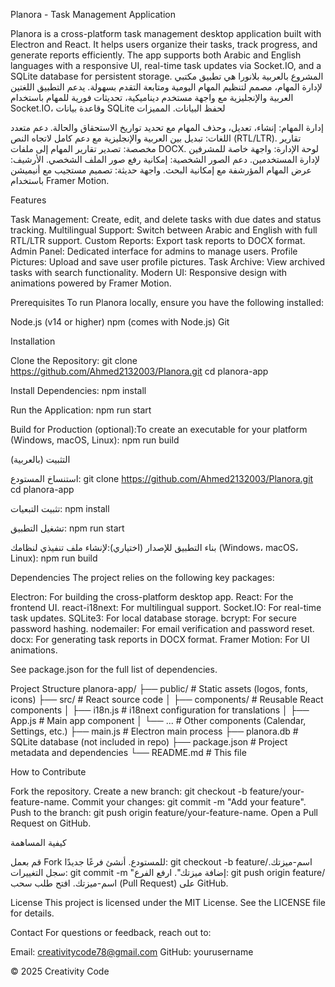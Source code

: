 Planora - Task Management Application

Planora is a cross-platform task management desktop application built with Electron and React. It helps users organize their tasks, track progress, and generate reports efficiently. The app supports both Arabic and English languages with a responsive UI, real-time task updates via Socket.IO, and a SQLite database for persistent storage.
المشروع بالعربية
بلانورا هي تطبيق مكتبي لإدارة المهام، مصمم لتنظيم المهام اليومية ومتابعة التقدم بسهولة. يدعم التطبيق اللغتين العربية والإنجليزية مع واجهة مستخدم ديناميكية، تحديثات فورية للمهام باستخدام Socket.IO، وقاعدة بيانات SQLite لحفظ البيانات.
المميزات

إدارة المهام: إنشاء، تعديل، وحذف المهام مع تحديد تواريخ الاستحقاق والحالة.
دعم متعدد اللغات: تبديل بين العربية والإنجليزية مع دعم كامل لاتجاه النص (RTL/LTR).
تقارير مخصصة: تصدير تقارير المهام إلى ملفات DOCX.
لوحة الإدارة: واجهة خاصة للمشرفين لإدارة المستخدمين.
دعم الصور الشخصية: إمكانية رفع صور الملف الشخصي.
الأرشيف: عرض المهام المؤرشفة مع إمكانية البحث.
واجهة حديثة: تصميم مستجيب مع أنيميشن باستخدام Framer Motion.


Features

Task Management: Create, edit, and delete tasks with due dates and status tracking.
Multilingual Support: Switch between Arabic and English with full RTL/LTR support.
Custom Reports: Export task reports to DOCX format.
Admin Panel: Dedicated interface for admins to manage users.
Profile Pictures: Upload and save user profile pictures.
Task Archive: View archived tasks with search functionality.
Modern UI: Responsive design with animations powered by Framer Motion.


Prerequisites
To run Planora locally, ensure you have the following installed:

Node.js (v14 or higher)
npm (comes with Node.js)
Git


Installation

Clone the Repository:
git clone https://github.com/Ahmed2132003/Planora.git
cd planora-app


Install Dependencies:
npm install


Run the Application:
npm run start


Build for Production (optional):To create an executable for your platform (Windows, macOS, Linux):
npm run build




التثبيت (بالعربية)

استنساخ المستودع:
git clone https://github.com/Ahmed2132003/Planora.git
cd planora-app


تثبيت التبعيات:
npm install


تشغيل التطبيق:
npm run start


بناء التطبيق للإصدار (اختياري):لإنشاء ملف تنفيذي لنظامك (Windows، macOS، Linux):
npm run build




Dependencies
The project relies on the following key packages:

Electron: For building the cross-platform desktop app.
React: For the frontend UI.
react-i18next: For multilingual support.
Socket.IO: For real-time task updates.
SQLite3: For local database storage.
bcrypt: For secure password hashing.
nodemailer: For email verification and password reset.
docx: For generating task reports in DOCX format.
Framer Motion: For UI animations.

See package.json for the full list of dependencies.

Project Structure
planora-app/
├── public/                # Static assets (logos, fonts, icons)
├── src/                   # React source code
│   ├── components/        # Reusable React components
│   ├── i18n.js            # i18next configuration for translations
│   ├── App.js             # Main app component
│   └── ...                # Other components (Calendar, Settings, etc.)
├── main.js                # Electron main process
├── planora.db             # SQLite database (not included in repo)
├── package.json           # Project metadata and dependencies
└── README.md              # This file


How to Contribute

Fork the repository.
Create a new branch: git checkout -b feature/your-feature-name.
Commit your changes: git commit -m "Add your feature".
Push to the branch: git push origin feature/your-feature-name.
Open a Pull Request on GitHub.


كيفية المساهمة

قم بعمل Fork للمستودع.
أنشئ فرعًا جديدًا: git checkout -b feature/اسم-ميزتك.
سجل التغييرات: git commit -m "إضافة ميزتك".
ارفع الفرع: git push origin feature/اسم-ميزتك.
افتح طلب سحب (Pull Request) على GitHub.


License
This project is licensed under the MIT License. See the LICENSE file for details.

Contact
For questions or feedback, reach out to:

Email: creativitycode78@gmail.com
GitHub: yourusername

© 2025 Creativity Code
